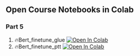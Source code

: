 ## Open Course Notebooks in Colab
### Part 5
1. 🔥Bert_finetune_glue [![Open In Colab](https://colab.research.google.com/assets/colab-badge.svg)](https://colab.research.google.com/github/TA-aiacademy/course_3.0/blob/v2-5_nlp/09_v2-5_NLP/Part5/01_Bert_finetune_glue.ipynb)
2. 🔥Bert_finetune_ptt [![Open In Colab](https://colab.research.google.com/assets/colab-badge.svg)](https://colab.research.google.com/github/TA-aiacademy/course_3.0/blob/v2-5_nlp/09_v2-5_NLP/Part5/02_Bert_finetune_ptt.ipynb)